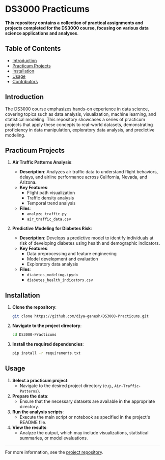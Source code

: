 # DS3000 Practicums

**This repository contains a collection of practical assignments and projects completed for the DS3000 course, focusing on various data science applications and analyses.**

## Table of Contents

- [Introduction](#introduction)
- [Practicum Projects](#practicum-projects)
- [Installation](#installation)
- [Usage](#usage)
- [Contributors](#contributors)

## Introduction

The DS3000 course emphasizes hands-on experience in data science, covering topics such as data analysis, visualization, machine learning, and statistical modeling. This repository showcases a series of practicum projects that apply these concepts to real-world datasets, demonstrating proficiency in data manipulation, exploratory data analysis, and predictive modeling.

## Practicum Projects

1. **Air Traffic Patterns Analysis**:
   - **Description**: Analyzes air traffic data to understand flight behaviors, delays, and airline performance across California, Nevada, and Arizona.
   - **Key Features**:
     - Flight path visualization
     - Traffic density analysis
     - Temporal trend analysis
   - **Files**:
     - `analyze_traffic.py`
     - `air_traffic_data.csv`

2. **Predictive Modeling for Diabetes Risk**:
   - **Description**: Develops a predictive model to identify individuals at risk of developing diabetes using health and demographic indicators.
   - **Key Features**:
     - Data preprocessing and feature engineering
     - Model development and evaluation
     - Exploratory data analysis
   - **Files**:
     - `diabetes_modeling.ipynb`
     - `diabetes_health_indicators.csv`

## Installation

1. **Clone the repository**:
   ```bash
   git clone https://github.com/diya-ganesh/DS3000-Practicums.git
   ```
2. **Navigate to the project directory**:
   ```bash
   cd DS3000-Practicums
   ```
3. **Install the required dependencies**:
   ```bash
   pip install -r requirements.txt
   ```

## Usage

1. **Select a practicum project**:
   - Navigate to the desired project directory (e.g., `Air-Traffic-Patterns`).
2. **Prepare the data**:
   - Ensure that the necessary datasets are available in the appropriate directory.
3. **Run the analysis scripts**:
   - Execute the main script or notebook as specified in the project's README file.
4. **View the results**:
   - Analyze the output, which may include visualizations, statistical summaries, or model evaluations.

---

For more information, see the [project repository](https://github.com/diya-ganesh/DS3000-Practicums). 
